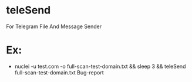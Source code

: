 # teleSend
For Telegram File And Message Sender
# Ex:
- nuclei -u test.com  -o  full-scan-test-domain.txt && sleep 3 && teleSend full-scan-test-domain.txt Bug-report
